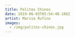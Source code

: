 ```yaml
---
title: Palitos Chinos
date: 2019-06-03T05:54:48.106Z
artist: Marisa Rufino
images:
  - /img/palitos-chinos.jpg
---
```


